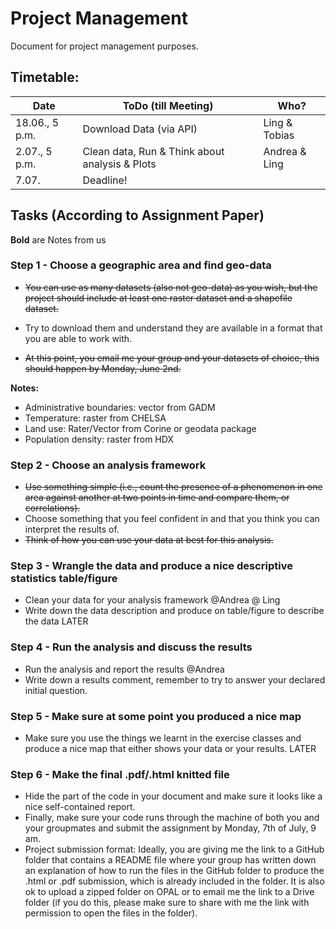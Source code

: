 # Project Management
Document for project management purposes.

## Timetable:

|Date | ToDo (till Meeting)  | Who? |
|--|--|--|
|18.06., 5 p.m. |  Download Data (via API)| Ling & Tobias|
|2.07., 5 p.m.|Clean data, Run & Think about analysis & Plots|Andrea & Ling|
|7.07.|Deadline!||

## Tasks (According to Assignment Paper)

**Bold** are Notes from us

### Step 1 - Choose a geographic area and find geo-data
- ~~You can use as many datasets (also not geo-data) as you wish, but the project should
include at least one raster dataset and a shapefile dataset.~~

- Try to download them and understand they are available in a format that you are able to
work with.
- ~~At this point, you email me your group and your datasets of choice, this should
happen by Monday, June 2nd.~~

**Notes:**

 - Administrative boundaries: vector from GADM
 - Temperature: raster from CHELSA
 - Land use: Rater/Vector from Corine or geodata package
 - Population density: raster from HDX


### Step 2 - Choose an analysis framework
- ~~Use something simple (i.e., count the presence of a phenomenon in one area against another
at two points in time and compare them, or correlations).~~
- Choose something that you feel confident in and that you think you can interpret the
results of.
- ~~Think of how you can use your data at best for this analysis.~~

### Step 3 - Wrangle the data and produce a nice descriptive statistics table/figure
- Clean your data for your analysis framework @Andrea @ Ling 
- Write down the data description and produce on table/figure to describe the data LATER
### Step 4 - Run the analysis and discuss the results
- Run the analysis and report the results @Andrea
- Write down a results comment, remember to try to answer your declared initial question.
### Step 5 - Make sure at some point you produced a nice map
- Make sure you use the things we learnt in the exercise classes and produce a nice map
that either shows your data or your results. LATER
### Step 6 - Make the final .pdf/.html knitted file
- Hide the part of the code in your document and make sure it looks like a nice self-contained
report.
- Finally, make sure your code runs through the machine of both you and your groupmates
and submit the assignment by Monday, 7th of July, 9 am.
- Project submission format: Ideally, you are giving me the link to a GitHub folder that
contains a README file where your group has written down an explanation of how to run
the files in the GitHub folder to produce the .html or .pdf submission, which is already
included in the folder. It is also ok to upload a zipped folder on OPAL or to email me
the link to a Drive folder (if you do this, please make sure to share with me the link with
permission to open the files in the folder).
